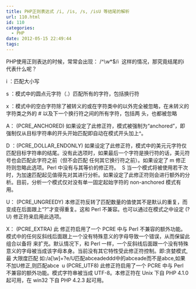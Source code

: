 ```yaml
---
title: PHP正则表达式 /i, /is, /s, /isU 等结尾的解析
url: 110.html
id: 110
categories:
  - PHP
date: 2012-05-15 22:49:44
tags:
---
```


PHP使用正则表达的时候，常常会出现： /^\w*$/i  这样的情况，那究竟结尾的i 代表什么呢？

<!--more-->

i ：匹配大小写

s ：模式中的圆点元字符（.）匹配所有的字符，包括换行符

x ：模式中的空白字符除了被转义的或在字符类中的以外完全被忽略，在未转义的字符类之外的 # 以及下一个换行符之间的所有字符，包括两 头，也都被忽略

A： (PCRE_ANCHORED) 如果设定了此修正符，模式被强制为“anchored”，即强制仅从目标字符串的开头开始匹配即自动在模式开头加上^。

D ：(PCRE_DOLLAR_ENDONLY) 如果设定了此修正符，模式中的美元元字符仅匹配目标字符串的结尾。没有此选项时，如果最后一个字符是换行符的话，美元符号也会匹配此字符之前（但不会匹配 任何其它换行符之前）。如果设定了 m 修正符则忽略此选项。Perl 中没有与其等价的修正符。  S 当一个模式将被使用若干次时，为加速匹配起见值得先对其进行分析。如果设定了此修正符则会进行额外的分析。目前，分析一个模式仅对没有单一固定起始字符的 non-anchored 模式有用。

U： (PCRE_UNGREEDY) 本修正符反转了匹配数量的值使其不是默认的重复，而变成在后面跟上“?”才变得重复。这和 Perl 不兼容。也可以通过在模式之中设定 (?U) 修正符来启用此选项。

X： (PCRE_EXTRA) 此 修正符启用了一个 PCRE 中与 Perl 不兼容的额外功能。模式中的任何反斜线后面跟上一个没有特殊意义的字母导致一个错误，从而保留此组合以备将 来扩充。默认情况下，和 Perl 一样，一个反斜线后面跟一个没有特殊意义的字母被当成该字母本身。当前没有其它特性受此修正符控制。即:贪婪模式,最 大限度匹配 如:/a[\w]+?e/U匹配abceadeddd中的abceade而不是abce,如果不加U修正,则匹配abce  u (PCRE_UTF8) 此修正符启用了一个 PCRE 中与 Perl 不兼容的额外功能。模式字符串被当成 UTF-8。本修正符在 Unix 下自 PHP 4.1.0 起可用，在 win32 下自 PHP 4.2.3 起可用。